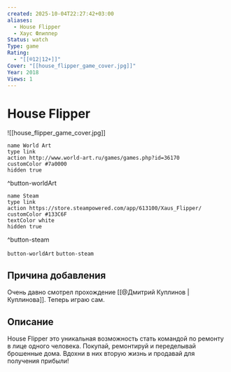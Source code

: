 ```yaml
---
created: 2025-10-04T22:27:42+03:00
aliases:
  - House Flipper
  - Хаус Флиппер
Status: watch
Type: game
Rating:
  - "[[®️12|12+]]"
Cover: "[[house_flipper_game_cover.jpg]]"
Year: 2018
Views: 1
---
```


# House Flipper

![[house_flipper_game_cover.jpg]]



```button
name World Art
type link
action http://www.world-art.ru/games/games.php?id=36170
customColor #7a0000
hidden true
```
^button-worldArt

```button
name Steam
type link
action https://store.steampowered.com/app/613100/Xaus_Flipper/
customColor #133C6F
textColor white
hidden true
```
^button-steam





`button-worldArt` `button-steam`

## Причина добавления

Очень давно смотрел прохождение [[@Дмитрий Куплинов | Куплинова]]. Теперь играю сам.


## Описание

House Flipper это уникальная возможность стать командой по ремонту в лице одного человека. Покупай, ремонтируй и переделывай брошенные дома. Вдохни в них вторую жизнь и продавай для получения прибыли!
